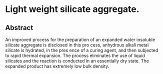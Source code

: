 # Light weight silicate aggregate.

## Abstract
An improved process for the preparation of an expanded water insoluble silicate aggregate is disclosed in this pro cess, anhydrous alkali metal silicate is hydrated, in the pres ence of a curing agent, and then subjected to rapid thermal expansion. The process eliminates the use of liquid silicates and the reaction is conducted in an essentially dry state. The expanded product has extremely low bulk density.